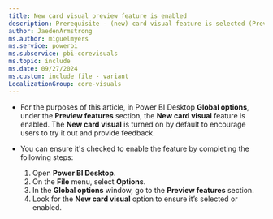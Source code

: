 ```yaml
---
title: New card visual preview feature is enabled
description: Prerequisite - (new) card visual feature is selected (Preview features)
author: JaedenArmstrong
ms.author: miguelmyers
ms.service: powerbi
ms.subservice: pbi-corevisuals
ms.topic: include
ms.date: 09/27/2024
ms.custom: include file - variant
LocalizationGroup: core-visuals
---
```

- For the purposes of this article, in Power BI Desktop **Global options**, under the **Preview features** section, the **New card visual** feature is enabled. The **New card visual** is turned on by default to encourage users to try it out and provide feedback.
- You can ensure it's checked to enable the feature by completing the following steps:

  1. Open **Power BI Desktop**.
  1. On the **File** menu, select **Options**.
  1. In the **Global options** window, go to the **Preview features** section.
  1. Look for the **New card visual** option to ensure it’s selected or enabled.
